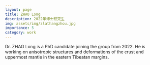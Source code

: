 ```yaml
---
layout: page
title: ZHAO Long
description: 2022年博士研究生
img: assets/img/zlathangzhou.jpg
importance: 5
category: work
---
```


Dr. ZHAO Long is a PhD candidate joining the group from 2022. He is working on anisotropic structures and deformations of the crust and uppermost mantle in the eastern Tibeatan margins. 
